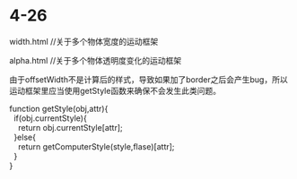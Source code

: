 # 4-26
width.html //关于多个物体宽度的运动框架

alpha.html //关于多个物体透明度变化的运动框架


由于offsetWidth不是计算后的样式，导致如果加了border之后会产生bug，所以运动框架里应当使用getStyle函数来确保不会发生此类问题。

function getStyle(obj,attr){  </br>
&nbsp;&nbsp;if(obj.currentStyle){ </br>
&nbsp;&nbsp;&nbsp;&nbsp;return obj.currentStyle[attr]; </br> 
&nbsp;&nbsp;}else{ </br>
&nbsp;&nbsp;&nbsp;&nbsp;return getComputerStyle(style,flase)[attr];  </br>
&nbsp;&nbsp;} </br>
}
